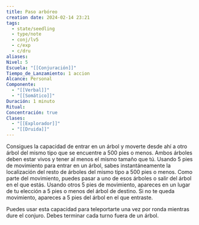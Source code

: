 ```yaml
---
title: Paso arbóreo
creation date: 2024-02-14 23:21
tags:
  - state/seedling
  - type/note
  - conj/lv5
  - c/exp
  - c/dru
aliases: 
Nivel: 5
Escuela: "[[Conjuración]]"
Tiempo_de_Lanzamiento: 1 accion
Alcance: Personal
Componente:
  - "[[Verbal]]"
  - "[[Somático]]"
Duración: 1 minuto
Ritual: 
Concentración: true
Clases:
  - "[[Explorador]]"
  - "[[Druida]]"
---
```

Consigues la capacidad de entrar en un árbol y moverte desde ahí a otro árbol del mismo tipo que se encuentre a 500 pies o menos. Ambos árboles deben estar vivos y tener al menos el mismo tamaño que tú. Usando 5 pies de movimiento para entrar en un árbol, sabes instantáneamente la localización del resto de árboles del mismo tipo a 500 pies o menos. Como parte del movimiento, puedes pasar a uno de esos árboles o salir del árbol en el que estás. Usando otros 5 pies de movimiento, apareces en un lugar de tu elección a 5 pies o menos del árbol de destino. Si no te queda movimiento, apareces a 5 pies del árbol en el que entraste.

Puedes usar esta capacidad para teleportarte una vez por ronda mientras dure el conjuro. Debes terminar cada turno fuera de un árbol.
